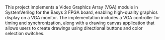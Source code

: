 This project implements a Video Graphics Array (VGA) module in SystemVerilog for the Basys 3 FPGA board, enabling high-quality graphics display on a VGA monitor. The implementation includes a VGA controller for timing and synchronization, along with a drawing canvas application that allows users to create drawings using directional buttons and color selection switches.
